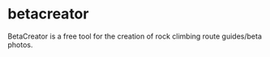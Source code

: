 betacreator
===========

BetaCreator is a free tool for the creation of rock climbing route guides/beta photos.